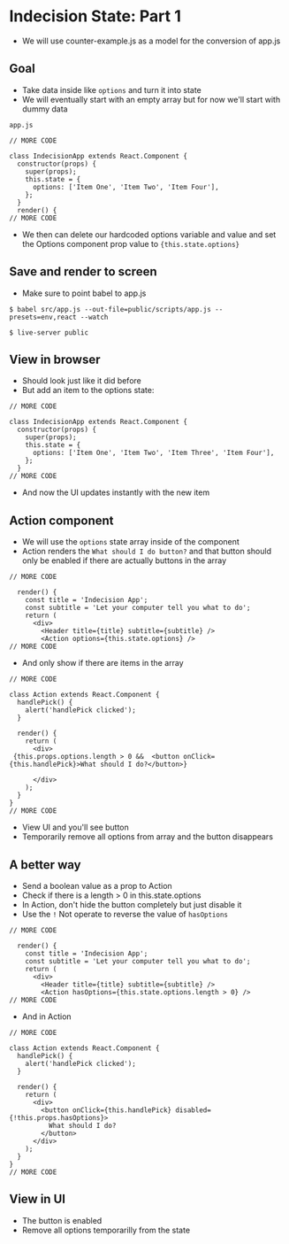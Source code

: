 # Indecision State: Part 1
* We will use counter-example.js as a model for the conversion of app.js

## Goal
* Take data inside like `options` and turn it into state
* We will eventually start with an empty array but for now we'll start with dummy data

`app.js`

```
// MORE CODE

class IndecisionApp extends React.Component {
  constructor(props) {
    super(props);
    this.state = {
      options: ['Item One', 'Item Two', 'Item Four'],
    };
  }
  render() {
// MORE CODE
```

* We then can delete our hardcoded options variable and value and set the Options component prop value to `{this.state.options}`

## Save and render to screen
* Make sure to point babel to app.js

`$ babel src/app.js --out-file=public/scripts/app.js --presets=env,react --watch`

`$ live-server public`

## View in browser
* Should look just like it did before
* But add an item to the options state:

```
// MORE CODE

class IndecisionApp extends React.Component {
  constructor(props) {
    super(props);
    this.state = {
      options: ['Item One', 'Item Two', 'Item Three', 'Item Four'],
    };
  }
// MORE CODE
```

* And now the UI updates instantly with the new item

## Action component
* We will use the `options` state array inside of the <Action /> component
* Action renders the `What should I do button?` and that button should only be enabled if there are actually buttons in the array

```
// MORE CODE

  render() {
    const title = 'Indecision App';
    const subtitle = 'Let your computer tell you what to do';
    return (
      <div>
        <Header title={title} subtitle={subtitle} />
        <Action options={this.state.options} />
// MORE CODE
```

* And only show if there are items in the array

```
// MORE CODE

class Action extends React.Component {
  handlePick() {
    alert('handlePick clicked');
  }

  render() {
    return (
      <div>
 {this.props.options.length > 0 &&  <button onClick={this.handlePick}>What should I do?</button>}

      </div>
    );
  }
}
// MORE CODE
```

* View UI and you'll see button
* Temporarily remove all options from array and the button disappears

## A better way
* Send a boolean value as a prop to Action
* Check if there is a length > 0 in this.state.options
* In Action, don't hide the button completely but just disable it
* Use the `!` Not operate to reverse the value of `hasOptions` 

```
// MORE CODE

  render() {
    const title = 'Indecision App';
    const subtitle = 'Let your computer tell you what to do';
    return (
      <div>
        <Header title={title} subtitle={subtitle} />
        <Action hasOptions={this.state.options.length > 0} />
// MORE CODE
```

* And in Action

```
// MORE CODE

class Action extends React.Component {
  handlePick() {
    alert('handlePick clicked');
  }

  render() {
    return (
      <div>
        <button onClick={this.handlePick} disabled={!this.props.hasOptions}>
          What should I do?
        </button>
      </div>
    );
  }
}
// MORE CODE
```

## View in UI
* The button is enabled
* Remove all options temporarilly from the state
